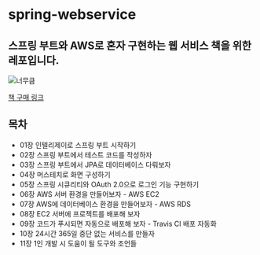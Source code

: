 # spring-webservice
## 스프링 부트와 AWS로 혼자 구현하는 웹 서비스 책을 위한 레포입니다.

![너무큼](https://user-images.githubusercontent.com/81547780/161220885-950b4916-aea4-4d07-bfd2-9547b58025c7.png)

[책 구매 링크](http://www.yes24.com/Product/Goods/83849117)


## 목차
- 01장 인텔리제이로 스프링 부트 시작하기
- 02장 스프링 부트에서 테스트 코드를 작성하자
- 03장 스프링 부트에서 JPA로 데이터베이스 다뤄보자
- 04장 머스테치로 화면 구성하기
- 05장 스프링 시큐리티와 OAuth 2.0으로 로그인 기능 구현하기
- 06장 AWS 서버 환경을 만들어보자 - AWS EC2
- 07장 AWS에 데이터베이스 환경을 만들어보자 - AWS RDS
- 08장 EC2 서버에 프로젝트를 배포해 보자
- 09장 코드가 푸시되면 자동으로 배포해 보자 - Travis CI 배포 자동화
- 10장 24시간 365일 중단 없는 서비스를 만들자
- 11장 1인 개발 시 도움이 될 도구와 조언들
